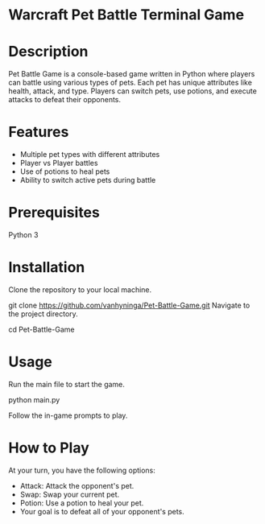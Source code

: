# Warcraft Pet Battle Terminal Game

# Description
Pet Battle Game is a console-based game written in Python where players can battle using various types of pets. Each pet has unique attributes like health, attack, and type. Players can switch pets, use potions, and execute attacks to defeat their opponents.

# Features
- Multiple pet types with different attributes
- Player vs Player battles
- Use of potions to heal pets
- Ability to switch active pets during battle

# Prerequisites
Python 3

# Installation
Clone the repository to your local machine.

git clone https://github.com/vanhyninga/Pet-Battle-Game.git
Navigate to the project directory.

cd Pet-Battle-Game

# Usage
Run the main file to start the game.

python main.py

Follow the in-game prompts to play.

# How to Play
At your turn, you have the following options:

- Attack: Attack the opponent's pet.
- Swap: Swap your current pet.
- Potion: Use a potion to heal your pet.
- Your goal is to defeat all of your opponent's pets.
